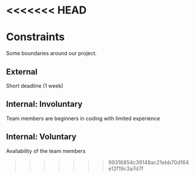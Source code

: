# <<<<<<< HEAD

# Constraints

Some boundaries around our project.

## External

Short deadline (1 week)

## Internal: Involuntary

Team members are beginners in coding with limited experience

## Internal: Voluntary

Availability of the team members

> > > > > > > 99316854c39148ac21ebb70d164e12f19c3a7d7f
